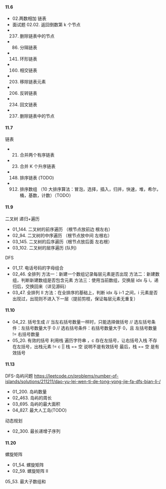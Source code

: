 #### 11.6

- 02.两数相加
  链表
- 面试题 02.02. 返回倒数第 k 个节点
- 237. 删除链表中的节点
- 86. 分隔链表
- 141. 环形链表
- 160. 相交链表
- 203. 移除链表元素
- 206. 反转链表
- 234. 回文链表
- 237. 删除链表中的节点

#### 11.7

链表

- 21. 合并两个有序链表
- 23. 合并 K 个升序链表
- 148. 排序链表 (TODO)
- 912. 排序数组 （10 大排序算法：冒泡，选择，插入，归并，快速，堆，希尔，桶，基数，计数）（TODO）

#### 11.9

二叉树
递归+遍历

- 01_144. 二叉树的前序遍历 （根节点放前边 根左右）
- 02_94. 二叉树的中序遍历 （根节点放中间 左根右）
- 03_145. 二叉树的后序遍历（根节点放后面 左右根）
- 03_102. 二叉树的层序遍历 (队列)

DFS

- 01_17. 电话号码的字母组合
- 02_46. 全排列
  方法一：新建一个数组记录每层元素是否出现
  方法二：新建数组，判断新建数组是否包含元素
  方法三：使用当前数组，交换层 idx 与 i，递归后，交换回来（详见源码）
- 03_47. 全排列 II
  方法：在全排序的基础上，判断 idx 与 i-1 之间，i 元素是否出现过，出现则不进入下一层（提前剪枝，保证每层元素无重复）

#### 11.10

- 04_22. 括号生成
  // 当左右括号数量一样时，只能选择做括号
  // 选左括号条件：左括号数量大于 0
  // 选右括号条件：右括号数量大于 0，且 左括号数量 != 右括号数量
- 05_20. 有效的括号
  利用栈
  遍历字符串 ，c
  存在左括号，让右括号入栈
  不存在左括号，出栈元素 != c || 栈 == 空 说明不是有效括号
  最后，栈 == 空 是有效括号

#### 11.13

DFS-岛屿问题
https://leetcode.cn/problems/number-of-islands/solutions/211211/dao-yu-lei-wen-ti-de-tong-yong-jie-fa-dfs-bian-li-/

- 01_200. 岛屿数量
- 02_463. 岛屿的周长
- 03_695. 岛屿的最大面积
- 04_827. 最大人工岛(TODO)

动态规划

- 02_300. 最长递增子序列

#### 11.20

螺旋矩阵

- 01_54. 螺旋矩阵
- 02_59. 螺旋矩阵 II

05_53. 最大子数组和
